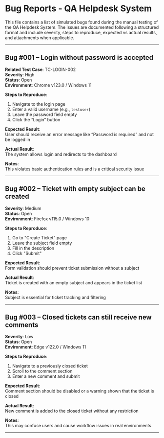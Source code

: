 # Bug Reports - QA Helpdesk System

This file contains a list of simulated bugs found during the manual testing of the QA Helpdesk System. The issues are documented following a structured format and include severity, steps to reproduce, expected vs actual results, and attachments when applicable.

---

## Bug #001 – Login without password is accepted  
**Related Test Case**: TC-LOGIN-002  
**Severity**: High  
**Status**: Open  
**Environment**: Chrome v123.0 / Windows 11  

**Steps to Reproduce**:  
1. Navigate to the login page  
2. Enter a valid username (e.g., `testuser`)  
3. Leave the password field empty  
4. Click the “Login” button  

**Expected Result**:  
User should receive an error message like “Password is required” and not be logged in  

**Actual Result**:  
The system allows login and redirects to the dashboard  

**Notes**:  
This violates basic authentication rules and is a critical security issue  

---

## Bug #002 – Ticket with empty subject can be created  
**Severity**: Medium  
**Status**: Open  
**Environment**: Firefox v115.0 / Windows 10  

**Steps to Reproduce**:  
1. Go to "Create Ticket" page  
2. Leave the subject field empty  
3. Fill in the description  
4. Click "Submit"  

**Expected Result**:  
Form validation should prevent ticket submission without a subject  

**Actual Result**:  
Ticket is created with an empty subject and appears in the ticket list  

**Notes**:  
Subject is essential for ticket tracking and filtering  

---

## Bug #003 – Closed tickets can still receive new comments  
**Severity**: Low  
**Status**: Open  
**Environment**: Edge v122.0 / Windows 11  

**Steps to Reproduce**:  
1. Navigate to a previously closed ticket  
2. Scroll to the comment section  
3. Enter a new comment and submit  

**Expected Result**:  
Comment section should be disabled or a warning shown that the ticket is closed  

**Actual Result**:  
New comment is added to the closed ticket without any restriction  

**Notes**:  
This may confuse users and cause workflow issues in real environments  

---
